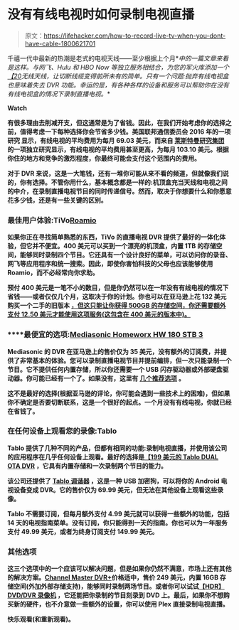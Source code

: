# 没有有线电视时如何录制电视直播

> 原文：<https://lifehacker.com/how-to-record-live-tv-when-you-dont-have-cable-1800621701>

千禧一代中最新的热潮是老式的电视天线——至少根据上个月*[](https://www.wsj.com/articles/millennials-unearth-an-amazing-hack-to-get-free-tv-the-antenna-1501686958)*中的一篇文章来看是这样。与网飞、Hulu 和 HBO Now 等独立服务相结合，为您的军火库添加一个[【20](http://lifehacker.com/how-to-choose-the-best-over-the-air-antenna-for-free-hd-1569752514)无线天线，让切断线缆变得前所未有的简单。只有一个问题:抛弃有线电视盒也意味着失去 DVR 功能。幸运的是，有各种各样的设备和服务可以帮助你在没有有线电视盒的情况下录制直播电视。** 

**Watch**

**有很多理由去削减开支，但这通常是为了省钱。因此，在我们开始考虑你的选择之前，值得考虑一下每种选择你会节省多少钱。美国联邦通信委员会 2016 年的一项研究 显示，有线电视的平均费用为每月 69.03 美元，而来自 [莱斯特曼研究集团](http://www.leichtmanresearch.com/press/092316release.html) 的一项独立研究显示，有线电视的平均费用甚至更高，为每月 103.10 美元。根据你住的地方和竞争的激烈程度，你最终可能会支付这个范围内的费用。**

**对于 DVR 来说，这是一大笔钱，还有一堆你可能从来不看的频道，但就像我们说的，你有选择。不管你用什么，基本概念都是一样的:机顶盒充当天线和电视之间的中介，在录制直播电视节目的同时传递信号。然而，取决于你想要什么和你愿意花多少钱，还是有一些关键的区别。**

### ****最佳用户体验:TiVo**[**Roamio**](https://www.tivo.com/shop/buy-roamio-ota-dvr)**

**如果你正在寻找简单熟悉的东西，TiVo 的直播电视 DVR 提供了最好的一体化体验，但它并不便宜。400 美元可以买到一个漂亮的机顶盒，内置 1TB 的存储空间，能够同时录制四个节目。它还具有一个设计良好的菜单，可以访问你的录音、网飞等应用程序和统一搜索。因此，即使你害怕科技的父母也应该能够使用 Roamio，而不必经常向你求助。** 

**预付 400 美元是一笔不小的数目，但是你仍然可以在一年没有有线电视的情况下省钱——或者仅仅几个月，这取决于你的计划。你也可以在亚马逊上花 132 美元 购买一个二手的旧版本 [，但这只能让你获得 500GB 的存储空间，你还需要额外支付 12.50 美元才能使用这项服务(这包含在 400 美元的版本中)。](https://www.amazon.com/gp/product/B00EEOSZK0/ref=as_li_ss_tl?asc_campaign=InlineText&asc_refurl=https://lifehacker.com/how-to-record-live-tv-when-you-dont-have-cable-1800621701&asc_source=&camp=1789&creative=390957&creativeASIN=B00EEOSZK0&ie=UTF8&linkCode=as2&tag=kinjalifehackerlink-20)**

### ****最便宜的选项:**[**Mediasonic Homeworx HW 180 STB 3**](https://www.amazon.com/Mediasonic-Homeworx-HW180STB-Converter-Recording/dp/B00IYETYX8/?asc_campaign=InlineText&asc_refurl=https://lifehacker.com/how-to-record-live-tv-when-you-dont-have-cable-1800621701&asc_source=&tag=kinjalifehackerlink-20)**

**Mediasonic 的 DVR 在亚马逊上的售价仅为 35 美元，没有额外的订阅费，并提供了非常基本的体验。您可以录制直播电视节目并提前编排，但一次只能录制一个节目。它不提供任何内置存储，所以你还需要一个 USB 闪存驱动器或外部硬盘驱动器。你可能已经有一个了。如果没有，这里有 [几个推荐选项](http://deals.kinja.com/whats-your-favorite-external-hard-drive-1737338334) 。** 

**这不是最好的选择(根据亚马逊的评论，你可能会遇到一些技术上的困难)，但如果你不确定是否要切断联系，这是一个很好的起点。一个月没有有线电视，你就已经在省钱了。**

### ****在任何设备上观看您的录像:Tablo****

**Tablo 提供了几种不同的产品，但都有相同的功能:录制电视直播，并使用该公司的应用程序在几乎任何设备上观看。最好的选择是[【199 美元的 Tablo DUAL OTA DVR](https://www.bestbuy.com/site/tablo-dual-64gb-ota-dvr-with-wifi-black/5872005.p) ，它具有内置存储和一次录制两个节目的能力。**

**该公司还提供了 [Tablo 调谐器](https://us-store.tablotv.com/products/tablo-tuner) ，这是一种 USB 加密狗，可以将你的 Android 电视设备变成 DVR。它的售价仅为 69.99 美元，但无法在其他设备上观看这些录像。**

**Tablo 不需要订阅，但每月额外支付 4.99 美元就可以获得一些额外的功能，包括 14 天的电视指南菜单。没有订阅，你只能得到一天的指南。你也可以为一年服务支付 49.99 美元，或者为终身订阅支付 149.99 美元。** 

### ****其他选项****

**这三个选项中的一个应该可以解决问题，但是如果你仍然不满意，市场上还有其他的解决方案。[Channel Master DVR+](https://www.channelmaster.com/Antenna_DVR_s/336.htm?Click=45690)价格适中，售价 249 美元，内置 16GB 存储空间(外加外部存储支持)，能够同时录制两场节目。或者你可以试试[【HDR】DVD/DVR 录像机](https://www.amazon.com/Magnavox-MDR868H-Recorder-Digital-Tuner/dp/B015FOZB0O/ref=sr_1_2?asc_campaign=InlineText&asc_refurl=https://lifehacker.com/how-to-record-live-tv-when-you-dont-have-cable-1800621701&asc_source=&ie=UTF8&keywords=magnavox+hdd+dvd+recorder&qid=1474575705&sr=8-2&tag=kinjalifehackerlink-20) ，它还能把你录制的节目刻录到 DVD 上。最后，如果你不想购买新的硬件，也不介意做一些额外的设置，你可以使用 Plex 直接录制电视直播。**

**快乐观看(和重新观看)。**